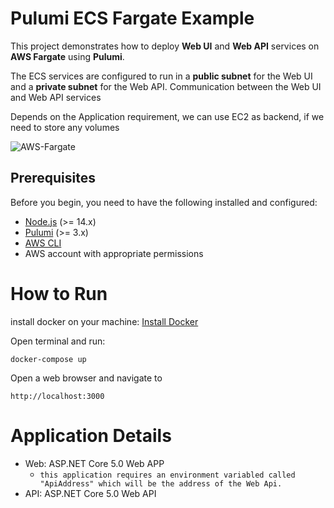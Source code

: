 # Pulumi ECS Fargate Example

This project demonstrates how to deploy **Web UI** and **Web API** services on **AWS Fargate** using **Pulumi**.

The ECS services are configured to run in a **public subnet** for the Web UI and a **private subnet** for the Web API. Communication between the Web UI and Web API services

Depends on the Application requirement, we can use EC2 as backend, if we need to store any volumes

![AWS-Fargate](my-image.png)


## Prerequisites

Before you begin, you need to have the following installed and configured:

- [Node.js](https://nodejs.org/) (>= 14.x)
- [Pulumi](https://www.pulumi.com/docs/get-started/install/) (>= 3.x)
- [AWS CLI](https://docs.aws.amazon.com/cli/latest/userguide/install-cliv2.html)
- AWS account with appropriate permissions



# How to Run

install docker on your machine: [Install Docker](https://docs.docker.com/engine/install/)


Open terminal and run:
```
docker-compose up
```

Open a web browser and navigate to 
```
http://localhost:3000
```


# Application Details

- Web: ASP.NET Core 5.0 Web APP
  - `this application requires an environment variabled called "ApiAddress" which will be the address of the Web Api.`
- API: ASP.NET Core 5.0 Web API


